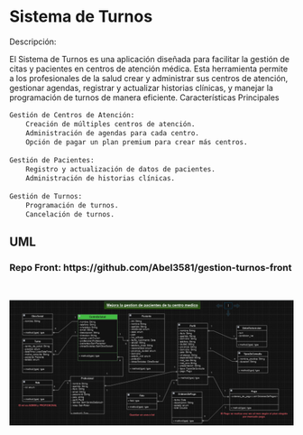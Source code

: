 
<h1>Sistema de Turnos</h1>
Descripción:

El Sistema de Turnos es una aplicación diseñada para facilitar la gestión de citas y pacientes en centros de atención médica. Esta herramienta permite a los profesionales de la salud crear y administrar sus centros de atención, gestionar agendas, registrar y actualizar historias clínicas, y manejar la programación de turnos de manera eficiente.
Características Principales

    Gestión de Centros de Atención:
        Creación de múltiples centros de atención.
        Administración de agendas para cada centro.
        Opción de pagar un plan premium para crear más centros.

    Gestión de Pacientes:
        Registro y actualización de datos de pacientes.
        Administración de historias clínicas.

    Gestión de Turnos:
        Programación de turnos.
        Cancelación de turnos.

<h2>UML</h2>
<h3>Repo Front: https://github.com/Abel3581/gestion-turnos-front</h3>
<br>

![uml_centro_salud.png](src%2Fmain%2Fresources%2Fstatic%2Fuml_centro_salud.png)
